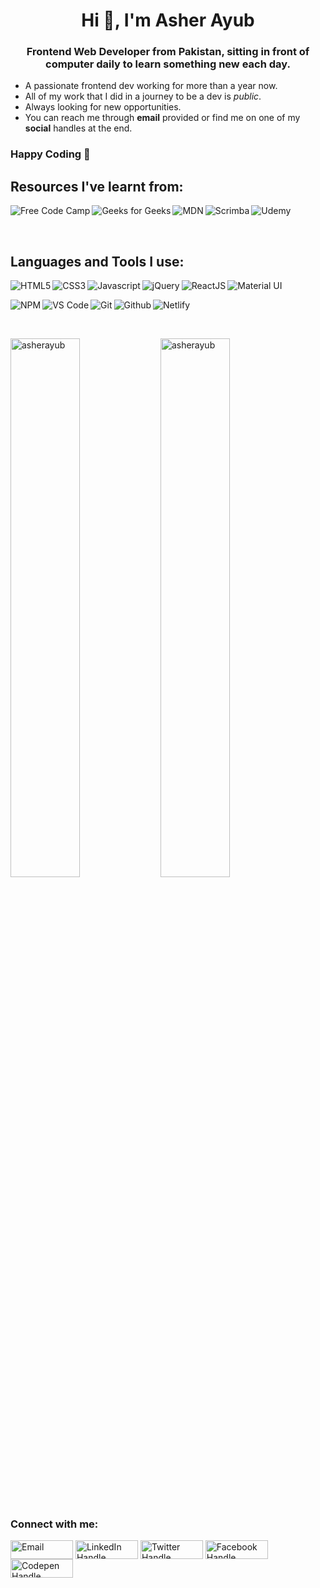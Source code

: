 <h1 align="center">Hi 👋, I'm Asher Ayub</h1>
<h3 align="center">Frontend Web Developer from Pakistan, sitting in front of computer daily to learn something new each day.</h3>
<ul>
<li>A passionate frontend dev working for more than a year now.</li> 
<li>All of my work that I did in a journey to be a dev is <em>public</em>.</li>
<li>Always looking for new opportunities.</li>
<li>You can reach me through <b>email</b> provided or find me on one of my <b>social</b> handles at the end.</li>
</ul>
<h3>Happy Coding 🙂</h3>

<h2>Resources I've learnt from:</h2>
<img align="left" src="https://img.shields.io/badge/Freecodecamp-%23123.svg?&style=for-the-badge&logo=freecodecamp&logoColor=green" alt="Free Code Camp" />
<img align="left" src="https://img.shields.io/badge/GeeksforGeeks-gray?style=for-the-badge&logo=geeksforgeeks&logoColor=35914c" alt="Geeks for Geeks" />
<img align="left" src="https://img.shields.io/badge/MDN_Web_Docs-black?style=for-the-badge&logo=mdnwebdocs&logoColor=white" alt="MDN" />
<img align="left" src="https://img.shields.io/badge/scrimba-2B283A?style=for-the-badge&logo=scrimba&logoColor=white" alt="Scrimba" />
<img  src="https://img.shields.io/badge/Udemy-A435F0?style=for-the-badge&logo=Udemy&logoColor=white" alt="Udemy" />
<p>&nbsp;</p>
<h2>Languages and Tools I use:</h2>
<img align="left" src="https://img.shields.io/badge/html5-%23E34F26.svg?style=for-the-badge&logo=html5&logoColor=white" alt="HTML5" />  
<img align="left" src="https://img.shields.io/badge/css3-%231572B6.svg?style=for-the-badge&logo=css3&logoColor=white" alt="CSS3" />
<img align="left" src="https://img.shields.io/badge/javascript-%23323330.svg?style=for-the-badge&logo=javascript&logoColor=%23F7DF1E" alt="Javascript" />
<img align="left" src="https://img.shields.io/badge/jquery-%230769AD.svg?style=for-the-badge&logo=jquery&logoColor=white" alt="jQuery" />
<img align="left" src="https://img.shields.io/badge/react-%2320232a.svg?style=for-the-badge&logo=react&logoColor=%2361DAFB" alt="ReactJS" />
<img align="left" src="https://img.shields.io/badge/MUI-%230081CB.svg?style=for-the-badge&logo=mui&logoColor=white" alt="Material UI" />
<p>&nbsp;</p>
<img align="left" src="https://img.shields.io/badge/NPM-%23000000.svg?style=for-the-badge&logo=npm&logoColor=white" alt="NPM" />
<img align="left" src="https://img.shields.io/badge/Visual%20Studio%20Code-0078d7.svg?style=for-the-badge&logo=visual-studio-code&logoColor=white" alt="VS Code" />
<img align="left" src="https://img.shields.io/badge/git-%23F05033.svg?style=for-the-badge&logo=git&logoColor=white" alt="Git" />
<img align="left" src="https://img.shields.io/badge/github-%23121011.svg?style=for-the-badge&logo=github&logoColor=white" alt="Github" />
<img src="https://img.shields.io/badge/netlify-%23000000.svg?style=for-the-badge&logo=netlify&logoColor=#00C7B7" alt="Netlify" />

<p>&nbsp;</p>
<img align="left" width="47%" src="https://github-readme-stats.vercel.app/api/top-langs?username=asherayub&show_icons=true&locale=en&layout=compact" alt="asherayub" />
<img align="leftr" width="47%" src="https://github-readme-streak-stats.herokuapp.com/?user=asherayub&" alt="asherayub" />
<p>&nbsp;</p>
<h3>Connect with me:</h3>
<a href="mailto:asherayub52@gmail.com" target="blank"><img width="100px%" align="center" src="https://img.shields.io/badge/Gmail-D14836?style=for-the-badge&logo=gmail&logoColor=white" alt="Email" height="30" /></a>
<a href="https://linkedin.com/in/asherayub101" target="blank"><img width="100px" align="center" src="https://img.shields.io/badge/linkedin-%230077B5.svg?style=for-the-badge&logo=linkedin&logoColor=white" alt="LinkedIn Handle" height="30" /></a>
<a href="https://twitter.com/asher_ends" target="blank"><img width="100px" align="center" src="https://img.shields.io/badge/Twitter-%231DA1F2.svg?style=for-the-badge&logo=Twitter&logoColor=white" alt="Twitter Handle" height="30" /></a>
<a href="https://fb.com/asher.ayub.69" target="blank"><img width="100px" align="center" src="https://img.shields.io/badge/Facebook-%231877F2.svg?style=for-the-badge&logo=Facebook&logoColor=white" alt="Facebook Handle" height="30" /></a>
<a href="https://codepen.io/ashercodes" target="blank"><img width="100px" align="center" src="https://img.shields.io/badge/Codepen-000000?style=for-the-badge&logo=codepen&logoColor=white" alt="Codepen Handle" height="30" /></a>


